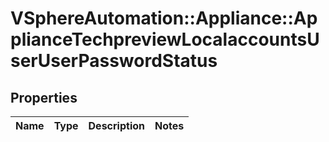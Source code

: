 # VSphereAutomation::Appliance::ApplianceTechpreviewLocalaccountsUserUserPasswordStatus

## Properties
Name | Type | Description | Notes
------------ | ------------- | ------------- | -------------


